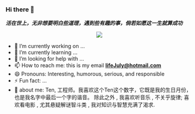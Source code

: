 ### Hi there 👋


***活在世上，无非想要明白些道理，遇到些有趣的事，倘若如愿这一生就算成功***


<div align="center"> <img src="https://visitor-badge.glitch.me/badge?page_id=Haha8023" /> </div>

- 🔭 I’m currently working on ...
- 🌱 I’m currently learning ...
- 🤔 I’m looking for help with ...
- 📫 How to reach me: this is my email **lifeJuly@hotmail.com**
- 😄 Pronouns: Interesting, humorous, serious, and responsible
- ⚡ Fun fact: ...
- 💬 about me: Ten, 工程师。我喜欢这个Ten这个数字，它既是我的生日月份，也是我名字中最后一个字的谐音。
除此之外 , 我喜欢听音乐 , 不关乎旋律; 喜欢看电影 , 尤其悬疑解谜智斗类 , 我对知识与智慧充满了渴求. 
<br/>

